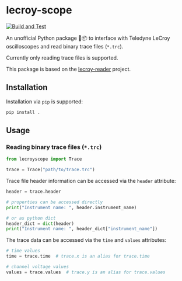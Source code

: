 # lecroy-scope

[![Build and Test](https://github.com/lobis/lecroy-scope/actions/workflows/build-test.yml/badge.svg)](https://github.com/lobis/lecroy-scope/actions/workflows/build-test.yml)

An unofficial Python package 🐍📦 to interface with Teledyne LeCroy oscilloscopes and read binary trace files (`*.trc`).

Currently only reading trace files is supported.

This package is based on
the [lecroy-reader](https://github.com/neago/lecroy-reader/blob/49c42a85c449013c1c48d154ae70192f172e32ba/lecroyreader)
project.

## Installation

Installation via `pip` is supported:

```bash
pip install .
```

## Usage

### Reading binary trace files (`*.trc`)

```python
from lecroyscope import Trace

trace = Trace("path/to/trace.trc")
```

Trace file header information can be accessed via the `header` attribute:

```python
header = trace.header

# properties can be accessed directly
print("Instrument name: ", header.instrument_name)

# or as python dict
header_dict = dict(header)
print("Instrument name: ", header_dict["instrument_name"])
```

The trace data can be accessed via the `time` and `values` attributes:

```python
# time values
time = trace.time  # trace.x is an alias for trace.time

# channel voltage values
values = trace.values  # trace.y is an alias for trace.values
```
